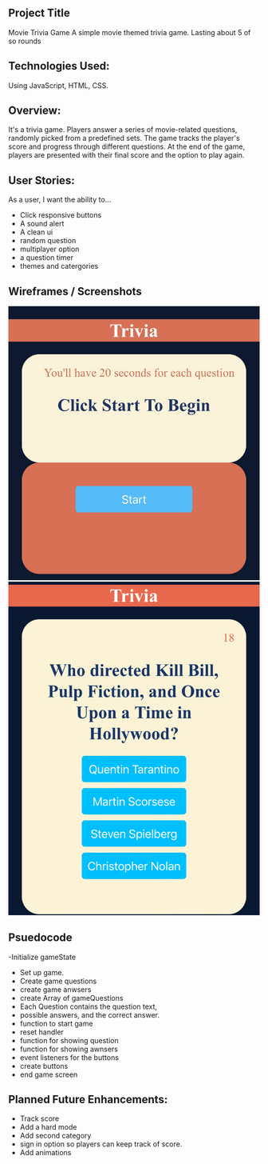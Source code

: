 ## Project Title

Movie Trivia Game
A simple movie themed trivia game. 
Lasting about 5 of so rounds

## Technologies Used:
Using JavaScript, HTML, CSS.

## Overview:
It's a trivia game. Players answer a series of movie-related questions, randomly picked from a predefined sets. The game tracks the player's score and progress through different questions. At the end of the game, players are presented with their final score and the option to play again. 

## User Stories:

As a user, I want the ability to... 

- Click responsive buttons
- A sound alert
- A clean ui
- random question
- multiplayer option
- a question timer
- themes and catergories


## Wireframes / Screenshots


![wireframes1](/Images/start-screen.jpg)
![wireframes2](Images/gcon.jpg)


## Psuedocode

-Initialize gameState  
- Set up game. 
- Create game questions
- create game anwsers 
- create Array of gameQuestions 
- Each Question contains the question text,
- possible answers, and the correct answer.
- function to start game
- reset handler 
- function for showing question
- function for showing awnsers
- event listeners for the buttons
- create buttons
- end game screen


## Planned Future Enhancements:

- Track score
- Add a hard mode 
- Add second category 
- sign in option so players can keep track of score. 
- Add animations

